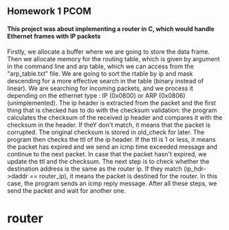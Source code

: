 ## Homework 1 PCOM

#### This project was about implementing a router in C, which would handle Ethernet frames with IP packets

Firstly, we allocate a buffer where we are going to store the
data frame. Then we allocate memory for the routing table, which
is given by argument in the command line and arp table, which
we can access from the "arp_table.txt" file. We are going to
sort the rtable by ip and mask descending for a more effective
search in the table (binary instead of linear). We are searching
for incoming packets, and we process it depending on the ethernet
type : IP (0x0800) or ARP (0x0806) (unimplemented). The ip header
is extracted from the packet and the first thing that is checked
has to do with the checksum validation: the program calculates
the checksum of the received ip header and compares it with the
checksum in the header. If theY don't match, it means that the
packet is corrupted. The original checksum is stored in old_check
for later. The program then checks the ttl of the ip header. If the
ttl is 1 or less, it means the packet has expired and we send an icmp
time exceeded message and continue to the next packet. In case that
the packet hasn't expired, we update the ttl and the checksum. The
next step is to check whether the destination address is the same
as the router ip. If they match (ip_hdr->daddr == router_ip), it
means the packet is destined for the router. In this case, the program
sends an icmp reply message. After all these steps, we send the packet
and wait for another one.
# router

